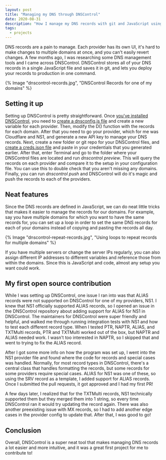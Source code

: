 ```yaml
---
layout: post
title: "Managing my DNS through DNSControl"
date: 2020-08-31
description: "How I manage my DNS records with git and JavaScript using DNSControl."
tags:
  - projects
---
```

DNS records are a pain to manage. Each provider has its own UI, it's hard to make changes to multiple domains at once, and you can't easily revert changes. A few months ago, I was researching some DNS management tools and I came across DNSControl. DNSControl stores all of your DNS records in a single JavaScript file and saves it in git, and lets you deploy your records to production in one command.

{% Image "dnscontrol-records.jpg", "DNSControl Records for one of my domains" %}

## Setting it up

Setting up DNSControl is pretty straightforward. Once [you've installed DNSControl](https://stackexchange.github.io/dnscontrol/getting-started), you need to [create a dnsconfig.js file](https://stackexchange.github.io/dnscontrol/getting-started) and create a new variable for each provider. Then, modify the D() function with the records for each domain. After that you need to go your provider, which for me was Cloudflare and NS1, and generate a new API key to manage your DNS records. Next, create a new folder or git repo for your DNSControl files, and [create a creds.json file](https://stackexchange.github.io/dnscontrol/getting-started) and paste in your credentials that you generated earlier. After that, enter Terminal and go to the folder where your DNSControl files are located and run *dnscontrol preview*. This will query the records on each provider and compare it to the setup in your configuration file. You can use this to double check that you aren't missing any domains. Finally, you can run *dnscontrol push* and DNSControl will do it's magic and push the records to each of the providers.

## Neat features

Since the DNS records are defined in JavaScript, we can do neat little tricks that makes it easier to manage the records for our domains. For example, say you have multiple domains for which you want to have the same records for, you can set up a loop in order to set the same DNS records for each of your domains instead of copying and pasting the records all day.

{% Image "dnscontrol-repeat-records.jpg", "Using loops to repeat records for multiple domains" %}

If you have multiple servers or change the server IPs regularly, you can also assign different IP addresses to different variables and reference those from within the domains. Since this is JavaScript and code, almost any setup you want could work.

## My first open source contribution

While I was setting up DNSControl, one issue I ran into was that ALIAS records were not supported on DNSControl for one of my providers, NS1. I knew that NS1 officially supported ALIAS records, so I opened an issue in the DNSControl repository about adding support for ALIAS for NS1 in DNSControl. The maintainers for DNSControl were super friendly and helpful, and walked me through running integration tests with NS1 and how to test each different record type. When I tested PTR, NAPTR, ALIAS, and TXTMulti records, PTR and TXTMulti worked out of the box, but NAPTR and ALIAS needed work. I wasn't too interested in NAPTR, so I skipped that and went to trying to fix the ALIAS record. 

After I got some more info on how the program was set up, I went into the NS1 provider file and found where the code for records and special cases was handled. Normally, for most record types in DNSControl, there's a central class that handles formatting the records, but some records for some providers require special cases. ALIAS for NS1 was one of these, so using the SRV record as a template, I added support for ALIAS records. Once I submitted the pull requests, it got approved and I had my first PR!

A few days later, I realized that for the TXTMulti records, NS1 technically supported them but they merged them into 1 string, so every time DNSControl ran it would try updating the record again. There was also another preexisting issue with MX records, so I had to add another edge cases in the provider config to update that. After that, I was good to go!

## Conclusion

Overall, DNSControl is a super neat tool that makes managing DNS records a lot easier and more intuitive, and it was a great first project for me to contribute to!
